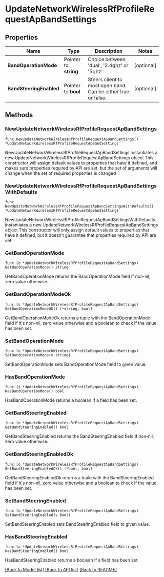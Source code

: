 # UpdateNetworkWirelessRfProfileRequestApBandSettings

## Properties

Name | Type | Description | Notes
------------ | ------------- | ------------- | -------------
**BandOperationMode** | Pointer to **string** | Choice between &#39;dual&#39;, &#39;2.4ghz&#39; or &#39;5ghz&#39;. | [optional] 
**BandSteeringEnabled** | Pointer to **bool** | Steers client to most open band. Can be either true or false. | [optional] 

## Methods

### NewUpdateNetworkWirelessRfProfileRequestApBandSettings

`func NewUpdateNetworkWirelessRfProfileRequestApBandSettings() *UpdateNetworkWirelessRfProfileRequestApBandSettings`

NewUpdateNetworkWirelessRfProfileRequestApBandSettings instantiates a new UpdateNetworkWirelessRfProfileRequestApBandSettings object
This constructor will assign default values to properties that have it defined,
and makes sure properties required by API are set, but the set of arguments
will change when the set of required properties is changed

### NewUpdateNetworkWirelessRfProfileRequestApBandSettingsWithDefaults

`func NewUpdateNetworkWirelessRfProfileRequestApBandSettingsWithDefaults() *UpdateNetworkWirelessRfProfileRequestApBandSettings`

NewUpdateNetworkWirelessRfProfileRequestApBandSettingsWithDefaults instantiates a new UpdateNetworkWirelessRfProfileRequestApBandSettings object
This constructor will only assign default values to properties that have it defined,
but it doesn't guarantee that properties required by API are set

### GetBandOperationMode

`func (o *UpdateNetworkWirelessRfProfileRequestApBandSettings) GetBandOperationMode() string`

GetBandOperationMode returns the BandOperationMode field if non-nil, zero value otherwise.

### GetBandOperationModeOk

`func (o *UpdateNetworkWirelessRfProfileRequestApBandSettings) GetBandOperationModeOk() (*string, bool)`

GetBandOperationModeOk returns a tuple with the BandOperationMode field if it's non-nil, zero value otherwise
and a boolean to check if the value has been set.

### SetBandOperationMode

`func (o *UpdateNetworkWirelessRfProfileRequestApBandSettings) SetBandOperationMode(v string)`

SetBandOperationMode sets BandOperationMode field to given value.

### HasBandOperationMode

`func (o *UpdateNetworkWirelessRfProfileRequestApBandSettings) HasBandOperationMode() bool`

HasBandOperationMode returns a boolean if a field has been set.

### GetBandSteeringEnabled

`func (o *UpdateNetworkWirelessRfProfileRequestApBandSettings) GetBandSteeringEnabled() bool`

GetBandSteeringEnabled returns the BandSteeringEnabled field if non-nil, zero value otherwise.

### GetBandSteeringEnabledOk

`func (o *UpdateNetworkWirelessRfProfileRequestApBandSettings) GetBandSteeringEnabledOk() (*bool, bool)`

GetBandSteeringEnabledOk returns a tuple with the BandSteeringEnabled field if it's non-nil, zero value otherwise
and a boolean to check if the value has been set.

### SetBandSteeringEnabled

`func (o *UpdateNetworkWirelessRfProfileRequestApBandSettings) SetBandSteeringEnabled(v bool)`

SetBandSteeringEnabled sets BandSteeringEnabled field to given value.

### HasBandSteeringEnabled

`func (o *UpdateNetworkWirelessRfProfileRequestApBandSettings) HasBandSteeringEnabled() bool`

HasBandSteeringEnabled returns a boolean if a field has been set.


[[Back to Model list]](../README.md#documentation-for-models) [[Back to API list]](../README.md#documentation-for-api-endpoints) [[Back to README]](../README.md)


